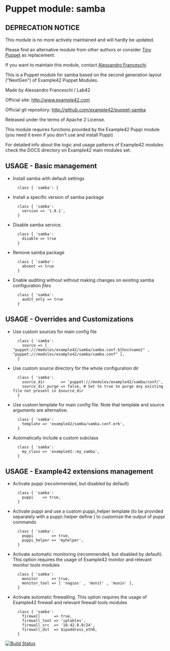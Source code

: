 # Puppet module: samba

## DEPRECATION NOTICE
This module is no more actively maintained and will hardly be updated.

Please find an alternative module from other authors or consider [Tiny Puppet](https://github.com/example42/puppet-tp) as replacement.

If you want to maintain this module, contact [Alessandro Franceschi](https://github.com/alvagante)


This is a Puppet module for samba based on the second generation layout ("NextGen") of Example42 Puppet Modules.

Made by Alessandro Franceschi / Lab42

Official site: http://www.example42.com

Official git repository: http://github.com/example42/puppet-samba

Released under the terms of Apache 2 License.

This module requires functions provided by the Example42 Puppi module (you need it even if you don't use and install Puppi)

For detailed info about the logic and usage patterns of Example42 modules check the DOCS directory on Example42 main modules set.


## USAGE - Basic management

* Install samba with default settings

        class { 'samba': }

* Install a specific version of samba package

        class { 'samba':
          version => '1.0.1',
        }

* Disable samba service.

        class { 'samba':
          disable => true
        }

* Remove samba package

        class { 'samba':
          absent => true
        }

* Enable auditing without without making changes on existing samba configuration *files*

        class { 'samba':
          audit_only => true
        }


## USAGE - Overrides and Customizations
* Use custom sources for main config file 

        class { 'samba':
          source => [ "puppet:///modules/example42/samba/samba.conf-${hostname}" , "puppet:///modules/example42/samba/samba.conf" ], 
        }


* Use custom source directory for the whole configuration dir

        class { 'samba':
          source_dir       => 'puppet:///modules/example42/samba/conf/',
          source_dir_purge => false, # Set to true to purge any existing file not present in $source_dir
        }

* Use custom template for main config file. Note that template and source arguments are alternative. 

        class { 'samba':
          template => 'example42/samba/samba.conf.erb',
        }

* Automatically include a custom subclass

        class { 'samba':
          my_class => 'example42::my_samba',
        }


## USAGE - Example42 extensions management 
* Activate puppi (recommended, but disabled by default)

        class { 'samba':
          puppi    => true,
        }

* Activate puppi and use a custom puppi_helper template (to be provided separately with a puppi::helper define ) to customize the output of puppi commands 

        class { 'samba':
          puppi        => true,
          puppi_helper => 'myhelper', 
        }

* Activate automatic monitoring (recommended, but disabled by default). This option requires the usage of Example42 monitor and relevant monitor tools modules

        class { 'samba':
          monitor      => true,
          monitor_tool => [ 'nagios' , 'monit' , 'munin' ],
        }

* Activate automatic firewalling. This option requires the usage of Example42 firewall and relevant firewall tools modules

        class { 'samba':       
          firewall      => true,
          firewall_tool => 'iptables',
          firewall_src  => '10.42.0.0/24',
          firewall_dst  => $ipaddress_eth0,
        }



[![Build Status](https://travis-ci.org/example42/puppet-samba.png?branch=master)](https://travis-ci.org/example42/puppet-samba)
